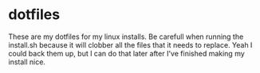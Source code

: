 # dotfiles
These are my dotfiles for my linux installs.
Be carefull when running the install.sh because it will clobber all the files that it needs to replace.
Yeah I could back them up, but I can do that later after I've finished making my install nice.
